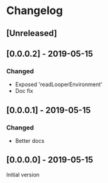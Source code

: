 # Changelog
  
## [Unreleased]

## [0.0.0.2] - 2019-05-15

### Changed

* Exposed 'readLooperEnvironment'
* Doc fix

## [0.0.0.1] - 2019-05-15

### Changed

* Better docs

## [0.0.0.0] - 2019-05-15

Initial version
